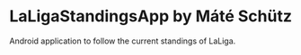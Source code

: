 # LaLigaStandingsApp by Máté Schütz
Android application to follow the current standings of LaLiga.
 
